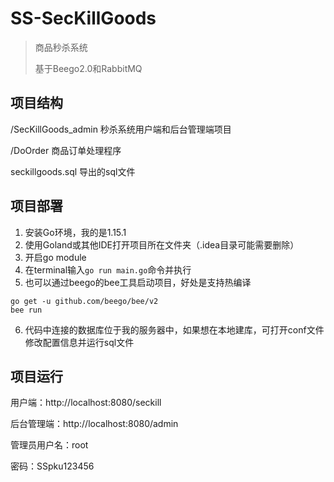 # SS-SecKillGoods
> 商品秒杀系统
>
> 基于Beego2.0和RabbitMQ

## 项目结构

/SecKillGoods_admin 秒杀系统用户端和后台管理端项目

/DoOrder  商品订单处理程序

seckillgoods.sql 导出的sql文件

## 项目部署

1. 安装Go环境，我的是1.15.1
2. 使用Goland或其他IDE打开项目所在文件夹（.idea目录可能需要删除）
3. 开启go module
4. 在terminal输入`go run main.go`命令并执行
5. 也可以通过beego的bee工具启动项目，好处是支持热编译

```shell
go get -u github.com/beego/bee/v2
bee run
```

6. 代码中连接的数据库位于我的服务器中，如果想在本地建库，可打开conf文件修改配置信息并运行sql文件

## 项目运行

用户端：http://localhost:8080/seckill

后台管理端：http://localhost:8080/admin

管理员用户名：root 

密码：SSpku123456
